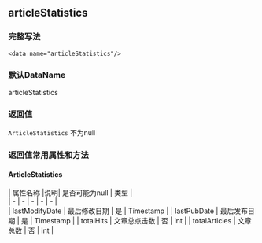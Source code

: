 ## articleStatistics

### 完整写法
```
<data name="articleStatistics"/>
```

### 默认DataName
articleStatistics

### 返回值
`ArticleStatistics` 不为null

### 返回值常用属性和方法

#### ArticleStatistics
|  属性名称  |说明| 是否可能为null   | 类型  |    
|  -  |  -  |  -  |  -  |  -  |      
|  lastModifyDate  |  最后修改日期  |  是  | Timestamp   |
|  lastPubDate  |  最后发布日期  |  是  | Timestamp   |
|  totalHits  | 文章总点击数  |  否  | int   |
|  totalArticles  | 文章总数  |  否  | int   |